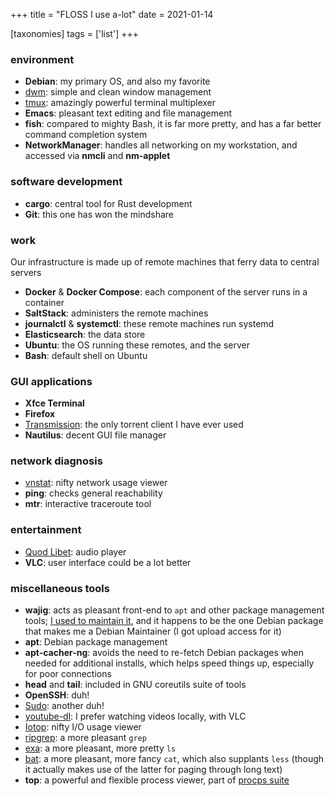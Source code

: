 +++
title = "FLOSS I use a-lot"
date = 2021-01-14

[taxonomies]
tags = ['list']
+++


### environment

- **Debian**: my primary OS, and also my favorite
- [dwm]: simple and clean window management
- [tmux]: amazingly powerful terminal multiplexer
- **Emacs**: pleasant text editing and file management
- **fish**: compared to mighty Bash, it is far more pretty,
   and has a far better command completion system
- **NetworkManager**: handles all networking on my workstation,
  and accessed via **nmcli** and **nm-applet**

### software development

- **cargo**: central tool for Rust development
- **Git**: this one has won the mindshare

### work

Our infrastructure is made up of remote machines that ferry data to
central servers

- **Docker** & **Docker Compose**: each component of the server runs in a container
- **SaltStack**: administers the remote machines
- **journalctl** & **systemctl**: these remote machines run systemd
- **Elasticsearch**: the data store
- **Ubuntu**: the OS running these remotes, and the server
- **Bash**: default shell on Ubuntu

 ### GUI applications

- **Xfce Terminal**
- **Firefox**
- [Transmission][]: the only torrent client I have ever used
- **Nautilus**: decent GUI file manager

### network diagnosis
- [vnstat]: nifty network usage viewer
- **ping**: checks general reachability
- **mtr**: interactive traceroute tool

### entertainment

- [Quod Libet]: audio player
- **VLC**: user interface could be a lot better

### miscellaneous tools

- **wajig**: acts as pleasant front-end to `apt` and other
  package management tools;
  [I used to maintain it], and it happens to be the one Debian
  package that makes me a Debian Maintainer (I got upload access
  for it)
- **apt**: Debian package management
- **apt-cacher-ng**: avoids the need to re-fetch Debian packages when needed for
  additional installs, which helps speed things up, especially for poor connections
- **head** and **tail**: included in GNU coreutils suite of tools
- **OpenSSH**: duh!
- [Sudo]: another duh!
- [youtube-dl][]: I prefer watching videos locally, with VLC
- [Iotop]: nifty I/O usage viewer
- [ripgrep]: a more pleasant `grep`
- [exa]: a more pleasant, more pretty `ls`
- [bat]: a more pleasant, more fancy `cat`, which also supplants `less`
  (though it actually makes use of the latter for paging through long text)
- **top**: a powerful and flexible process viewer, part of [procps suite]


[I used to maintain it]: http://tshepang.github.io/tags/wajig
[Transmission]: http://www.transmissionbt.com
[dwm]: @/my-current-desktop-setup.md
[tmux]: https://github.com/tmux/tmux/wiki
[youtube-dl]: http://rg3.github.io/youtube-dl
[ripgrep]: http://blog.burntsushi.net/ripgrep
[Sudo]: @/project-of-note-sudo.md
[Iotop]: @/project-of-note-sudo.md
[vnstat]: http://humdi.net/vnstat
[exa]: https://the.exa.website
[bat]: https://crates.io/crates/bat
[procps suite]: https://gitlab.com/procps-ng/procps
[Quod Libet]: https://quodlibet.readthedocs.io
[miniserve]: https://github.com/svenstaro/miniserve
